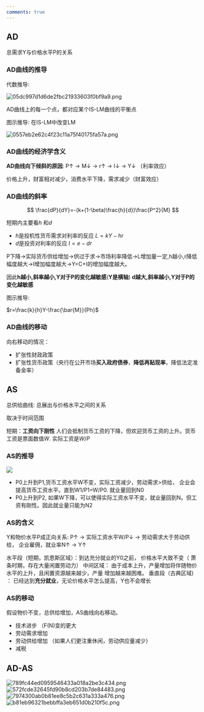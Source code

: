 ```yaml
---
comments: true
---
```

## AD

总需求Y与价格水平P的关系



### AD曲线的推导

代数推导:

![05dc997d1d6de2fbc21933603f0bf9a9.png](../../_resources/05dc997d1d6de2fbc21933603f0bf9a9.png)

AD曲线上的每一个点，都对应某个IS-LM曲线的平衡点

图示推导: 在IS-LM中改变LM

![0557eb2e62c4f23c11a75f40175fa57a.png](../../_resources/0557eb2e62c4f23c11a75f40175fa57a.png)

### AD曲线的经济学含义

**AD曲线向下倾斜的原因**:  P↑ ->  M↓   ->  r↑ -> I↓ -> Y↓
（利率效应）

价格上升，财富相对减少，消费水平下降，需求减少（财富效应）

### AD曲线的斜率



$$
\frac{dP}{dY}=-(k+(1-\beta)\frac{h}{d})\frac{P^2}{M}
$$



短期内主要看$h$ 和$d$

- $h$是投机性货币需求对利率的反应 $L=kY-hr$
- $d$是投资对利率的反应 $I=e-dr$

P下降->实际货币供给增加->供过于求->市场利率降低->L增加量一定,h越小,r降低幅度越大->I增加幅度越大->Y=C+I的增加幅度越大。

因此**h越小,斜率越小,Y对于P的变化越敏感**(**Y是横轴**)  **d越大,斜率越小,Y对于P的变化越敏感**  

图示推导: 

$r=\frac{k}{h}Y-\frac{\bar{M}}{Ph}$

### AD曲线的移动

向右移动的情况：
- 扩张性财政政策
- 扩张性货币政策（央行在公开市场**买入政府债券**，**降低再贴现率**，降低法定准备金率）


## AS

总供给曲线: 总展出与价格水平之间的关系

取决于时间范围 

短期：**工资向下刚性**  人们会抵制货币工资的下降，但欢迎货币工资的上升。货币工资是票面数值$W$. 实际工资是$W/P$

### AS的推导

![](../../_resources/2b3f0eadeb7341db8faf4c08d8a8fc2b.jpg)

- P0上升到P1,货币工资水平W不变，实际工资减少，劳动需求>供给， 企业会提高货币工资水平。直到W1/P1=W/P0. 就业量回到N0
- P0上升到P2, 如果W下降，可以使得实际工资水平不变，就业量回到N。但工资有刚性。因此就业量只能为N2

### AS的含义

Y和物价水平P成正向关系: P↑ -> 实际工资水平W/P↓ ->  劳动需求大于劳动供给， 企业雇佣，就业率N↑ -> Y↑

水平段（短期，凯恩斯区域）：到达充分就业的Y0之前， 价格水平大致不变（ 萧条时期，存在大量闲置劳动力）
中间区域： 由于成本上升，产量增加将伴随物价水平的上升，且闲置资源越来越少，产量 增加越来越困难。
垂直段（古典区域) ：  已经达到**充分就业**，无论价格水平怎么提高，Y也不会增长 

### AS的移动

假设物价不变，总供给增加，AS曲线向右移动。

- 技术进步  （F(N)变的更大
- 劳动需求增加
- 劳动供给增加   （如果人们更注重休闲，劳动供应量减少）
- 减税

## AD-AS

![789fc44ed0959546433a018a2be3c434.png](../../_resources/789fc44ed0959546433a018a2be3c434.png)
![572fcde32645fd90b8cd203b7de84483.png](../../_resources/572fcde32645fd90b8cd203b7de84483.png)
![7974300ab0b81ee8c5b2c631a333a476.png](../../_resources/7974300ab0b81ee8c5b2c631a333a476.png)
![b81eb96321bebbffa3eb651d0b210f5c.png](../../_resources/b81eb96321bebbffa3eb651d0b210f5c.png)